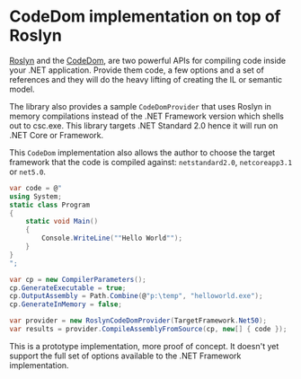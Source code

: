 # CodeDom implementation on top of Roslyn

[Roslyn](https://github.com/dotnet/roslyn) and the [CodeDom](https://docs.microsoft.com/en-us/dotnet/framework/reflection-and-codedom/using-the-codedom), 
are two powerful APIs for compiling code inside your .NET application. Provide them code,
a few options and a set of references and they will do the heavy lifting of creating the IL 
or semantic model.

The library also provides a sample `CodeDomProvider` that uses Roslyn in memory compilations
instead of the .NET Framework version which shells out to csc.exe. This library targets 
.NET Standard 2.0 hence it will run on .NET Core or Framework.

This `CodeDom` implementation also allows the author to choose the target framework that the
code is compiled against: `netstandard2.0`, `netcoreapp3.1` or `net5.0`. 

```cs
var code = @"
using System;
static class Program
{
    static void Main()
    {
        Console.WriteLine(""Hello World"");
    }
}
";

var cp = new CompilerParameters();
cp.GenerateExecutable = true;
cp.OutputAssembly = Path.Combine(@"p:\temp", "helloworld.exe");
cp.GenerateInMemory = false;

var provider = new RoslynCodeDomProvider(TargetFramework.Net50);
var results = provider.CompileAssemblyFromSource(cp, new[] { code });
```

This is a prototype implementation, more proof of concept. It doesn't yet support the full
set of options available to the .NET Framework implementation.
